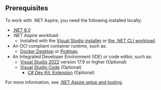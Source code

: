 ## Prerequisites

To work with .NET Aspire, you need the following installed locally:

- [.NET 8.0](https://dotnet.microsoft.com/download/dotnet/8.0)
- .NET Aspire workload:
  - Installed with the [Visual Studio installer](../fundamentals/setup-tooling.md?tabs=visual-studio#install-net-aspire) or [the .NET CLI workload](../fundamentals/setup-tooling.md?tabs=dotnet-cli#install-net-aspire).
- An OCI compliant container runtime, such as:
  - [Docker Desktop](https://www.docker.com/products/docker-desktop) or [Podman](https://podman.io/).
- An Integrated Developer Environment (IDE) or code editor, such as:
  - [Visual Studio 2022](https://visualstudio.microsoft.com/vs/) version 17.9 or higher (Optional)
  - [Visual Studio Code](https://code.visualstudio.com/) (Optional)
    - [C# Dev Kit: Extension](https://marketplace.visualstudio.com/items?itemName=ms-dotnettools.csdevkit) (Optional)

For more information, see [.NET Aspire setup and tooling](../fundamentals/setup-tooling.md).
